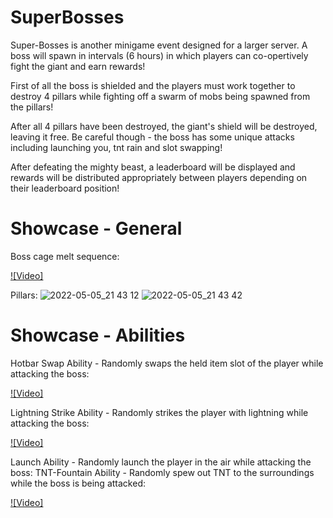 # SuperBosses

Super-Bosses is another minigame event designed for a larger server. A boss will spawn in intervals (6 hours) in which players can co-opertively fight the giant and earn rewards!

First of all the boss is shielded and the players must work together to destroy 4 pillars while fighting off a swarm of mobs being spawned from the pillars!

After all 4 pillars have been destroyed, the giant's shield will be destroyed, leaving it free. Be careful though - the boss has some unique attacks including launching you, tnt rain and slot swapping!

After defeating the mighty beast, a leaderboard will be displayed and rewards will be distributed appropriately between players depending on their leaderboard position!

# Showcase - General

Boss cage melt sequence:

[![Video]](https://user-images.githubusercontent.com/75504654/167272430-c677ee99-26ba-42b8-affe-bfb6c8eb8544.mov)

Pillars:
![2022-05-05_21 43 12](https://user-images.githubusercontent.com/75504654/167272412-a4f8d51a-8cbd-4a2d-9e68-756bd1f04fb5.png)
![2022-05-05_21 43 42](https://user-images.githubusercontent.com/75504654/167272413-7b581776-2783-4225-8102-40a379e973e3.png)

# Showcase - Abilities

Hotbar Swap Ability - Randomly swaps the held item slot of the player while attacking the boss:

[![Video]](https://user-images.githubusercontent.com/75504654/167272453-f73e968d-78be-43e1-876b-54d5b7c72331.mov)

Lightning Strike Ability - Randomly strikes the player with lightning while attacking the boss:

[![Video]](https://user-images.githubusercontent.com/75504654/167272471-3012cff0-5500-42b5-a308-31ece1e46728.mov)

Launch Ability - Randomly launch the player in the air while attacking the boss:
TNT-Fountain Ability - Randomly spew out TNT to the surroundings while the boss is being attacked:

[![Video]](https://user-images.githubusercontent.com/75504654/167272489-95d3939c-db30-4e9a-ab2b-df8ff6834a24.mov)
